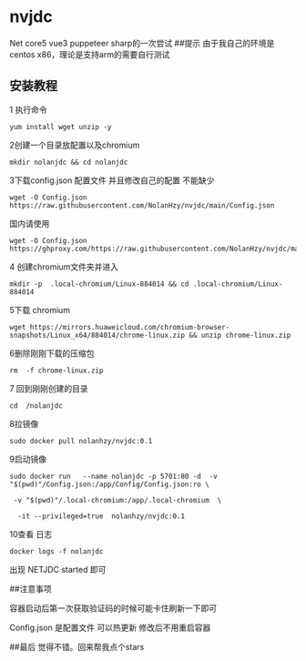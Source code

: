 # nvjdc
Net core5  vue3 puppeteer sharp的一次尝试
##提示
由于我自己的环境是centos x86，理论是支持arm的需要自行测试

## 安装教程
1 执行命令

```
yum install wget unzip -y
```

2创建一个目录放配置以及chromium

```
mkdir nolanjdc && cd nolanjdc
```

3下载config.json 配置文件 并且修改自己的配置 不能缺少

```
wget -O Config.json  https://raw.githubusercontent.com/NolanHzy/nvjdc/main/Config.json
```
国内请使用
 ```
wget -O Config.json   https://ghproxy.com/https://raw.githubusercontent.com/NolanHzy/nvjdc/main/Config.json
```

4 创建chromium文件夹并进入

```
mkdir -p  .local-chromium/Linux-884014 && cd .local-chromium/Linux-884014
```

5下载 chromium 

```
wget https://mirrors.huaweicloud.com/chromium-browser-snapshots/Linux_x64/884014/chrome-linux.zip && unzip chrome-linux.zip
```

6删除刚刚下载的压缩包 

```
rm  -f chrome-linux.zip
```

7 回到刚刚创建的目录

```
cd  /nolanjdc
```

8拉镜像

```
sudo docker pull nolanhzy/nvjdc:0.1
```

9启动镜像

```
sudo docker run   --name nolanjdc -p 5701:80 -d  -v  "$(pwd)"/Config.json:/app/Config/Config.json:ro \

 -v "$(pwd)"/.local-chromium:/app/.local-chromium  \

  -it --privileged=true  nolanhzy/nvjdc:0.1 

```

10查看 日志 

```
docker logs -f nolanjdc 

```

  

出现 NETJDC  started 即可 

##注意事项

容器启动后第一次获取验证码的时候可能卡住刷新一下即可

Config.json 是配置文件 可以热更新 修改后不用重启容器

##最后
觉得不错。回来帮我点个stars
